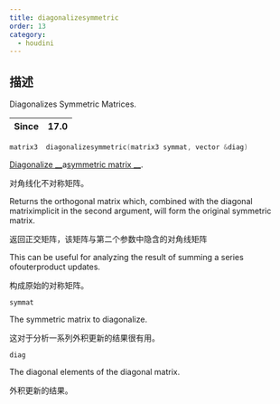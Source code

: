 ```yaml
---
title: diagonalizesymmetric
order: 13
category:
  - houdini
---
```

    
## 描述

Diagonalizes Symmetric Matrices.

| Since | 17.0 |
| ----- | ---- |

```c
matrix3  diagonalizesymmetric(matrix3 symmat, vector &diag)
```

[Diagonalize
\_\_](http://en.wikipedia.org/wiki/Diagonalizable_matrix)a[symmetric matrix
\_\_](http://en.wikipedia.org/wiki/Symmetric_matrix).

对角线化不对称矩阵。

Returns the orthogonal matrix which, combined with the diagonal matriximplicit
in the second argument, will form the original symmetric matrix.

返回正交矩阵，该矩阵与第二个参数中隐含的对角线矩阵

This can be useful for analyzing the result of summing a series ofouterproduct
updates.

构成原始的对称矩阵。

`symmat`

The symmetric matrix to diagonalize.

这对于分析一系列外积更新的结果很有用。

`diag`

The diagonal elements of the diagonal matrix.

外积更新的结果。
